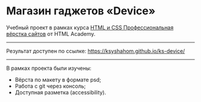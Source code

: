 # Магазин гаджетов «Device»

Учебный проект в рамках курса [HTML и CSS Профессиональная вёрстка сайтов](https://htmlacademy.ru/intensive/htmlcss) от HTML Academy.

---

Результат доступен по ссылке: https://ksyshahom.github.io/ks-device/

---

В рамках проекта были изучены:
- Вёрста по макету в формате psd;
- Работа с git через консоль;
- Доступная разметка (accessibility).
